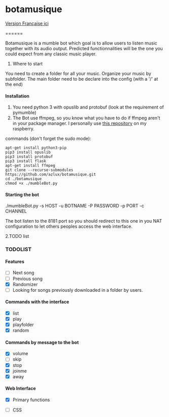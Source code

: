 # botamusique
[Version Française ici](README.fr.md)

======

Botamusique is a mumble bot which goal is to allow users to listen music together with its audio output.
Predicted functionnalities will be the one you could expect from any classic music player.

1. Where to start

You need to create a folder for all your music. Organize your music by subfolder.
The main folder need to be declare into the config (with a '/' at the end)

#### Installation
1. You need python 3 with opuslib and protobuf (look at the requirement of pymumble)
2. The Bot use ffmpeg, so you know what you have to do if ffmpeg aren't in your package manager. I personally use [this repository](http://repozytorium.mati75.eu/) on my raspberry.

commands (don't forget the sudo mode):
```
apt-get install python3-pip
pip3 install opuslib
pip3 install protobuf
pip3 install flask
apt-get install ffmpeg
git clone --recurse-submodules https://github.com/azlux/botamusique.git
cd ./botamusique
chmod +x ./mumbleBot.py
```

#### Starting the bot
./mumbleBot.py -s HOST -u BOTNAME -P PASSWORD -p PORT -c CHANNEL

The bot listen to the 8181 port so you should redirect to this one in you NAT configuration to let others peoples access the web interface.


2.TODO list

### TODOLIST

#### Features
- [ ] Next song
- [ ] Previous song
- [x] Randomizer
- [ ] Looking for songs previously downloaded in a folder by users.

#### Commands with the interface
- [x] list
- [x] play
- [x] playfolder
- [x] random

#### Commands by message to the bot
- [x] volume
- [ ] skip
- [x] stop
- [x] joinme
- [x] away

#### Web Interface
- [x] Primary functions
- [ ] CSS

